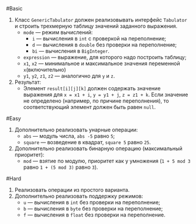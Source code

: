 #Basic
1. Класс `GenericTabulator` должен реализовывать интерфейс `Tabulator` и строить трехмерную таблицу значений заданного выражения.
	* `mode` — режим вычислений:
		* `i` — вычисления в `int` с проверкой на переполнение;
		* `d` — вычисления в `double` без проверки на переполнение;
		* `bi` — вычисления в `BigInteger`.
	* `expression` — выражение, для которого надо построить таблицу;
	* `x1`, `x2` — минимальное и максимальное значения переменной `x`(включительно)
	* `y1`, `y2`, `z1`, `z2` — аналогично для `y` и `z`.
2. Результат: 
	* Элемент `result[i][j][k]` должен содержать значение выражения для `x = x1 + i`, `y = y1 + j`, `z = z1 + k`. Если значение не определено (например, по причине переполнения), то соответствующий элемент должен быть равен `null`.

#Easy
1. Дополнительно реализовать унарные операции:
	* `abs` — модуль числа, `abs -5` равно `5`;
	* `square` — возведение в квадрат, `square 5` равно `25`.
2. Дополнительно реализовать бинарную операцию (максимальный приоритет):
	* `mod` — взятие по модулю, приоритет как у умножения (`1 + 5 mod 3` равно `1 + (5 mod 3)` равно `3`).

#Hard
1. Реализовать операции из простого варианта.
2. Дополнительно реализовать поддержку режимов:
	* `u` — вычисления в `int` без проверки на переполнение;
	* `b` — вычисления в `byte` без проверки на переполнение;
	* `f` — вычисления в `float` без проверки на переполнение.